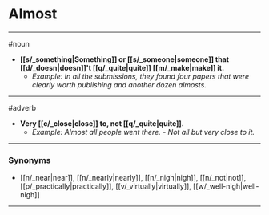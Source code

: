 # Almost
---
#noun
- **[[s/_something|Something]] or [[s/_someone|someone]] that [[d/_doesn|doesn]]'t [[q/_quite|quite]] [[m/_make|make]] it.**
	- _Example: In all the submissions, they found four papers that were clearly worth publishing and another dozen almosts._
---
#adverb
- **Very [[c/_close|close]] to, not [[q/_quite|quite]].**
	- _Example: Almost all people went there. - Not all but very close to it._
---
### Synonyms
- [[n/_near|near]], [[n/_nearly|nearly]], [[n/_nigh|nigh]], [[n/_not|not]], [[p/_practically|practically]], [[v/_virtually|virtually]], [[w/_well-nigh|well-nigh]]
---

